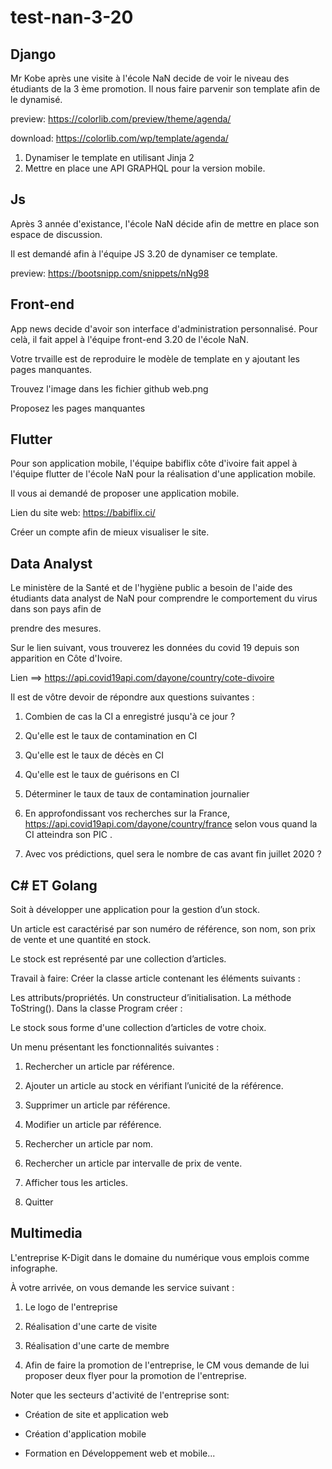 # test-nan-3-20


## Django

Mr Kobe après une visite à l'école NaN decide de voir le niveau des étudiants de la 3 ème promotion.
Il nous faire parvenir son template afin de le dynamisé.

preview: https://colorlib.com/preview/theme/agenda/

download: https://colorlib.com/wp/template/agenda/

1. Dynamiser le template en utilisant Jinja 2
2. Mettre en place une API GRAPHQL pour la version mobile.


## Js

Après 3 année d'existance, l'école NaN décide afin de mettre en place son espace de discussion.

Il est demandé afin à l'équipe JS 3.20 de dynamiser ce template.

preview: https://bootsnipp.com/snippets/nNg98

## Front-end

App news decide d'avoir son interface d'administration personnalisé. Pour celà, il fait appel à l'équipe front-end 3.20 de l'école NaN.

Votre trvaille est de reproduire le modèle de template en y ajoutant les pages manquantes.

Trouvez l'image dans les fichier github web.png

Proposez les pages manquantes

## Flutter

Pour son application mobile, l'équipe babiflix côte d'ivoire fait appel à l'équipe flutter de l'école NaN pour la réalisation d'une application mobile.

Il vous ai demandé de proposer une application mobile.

Lien du site web: https://babiflix.ci/

Créer un compte afin de mieux visualiser le site.


## Data Analyst

Le ministère de la Santé et de l'hygiène public a besoin de l'aide des étudiants data analyst de NaN pour comprendre le comportement du virus dans son pays afin de 

prendre des mesures.

Sur le lien suivant, vous trouverez les données du covid 19 depuis son apparition en Côte d'Ivoire.

Lien ==> https://api.covid19api.com/dayone/country/cote-divoire

Il est de vôtre devoir de répondre aux questions suivantes :

1. Combien de cas la CI a enregistré jusqu'à ce jour ?

2. Qu'elle est le taux de contamination en CI

3. Qu'elle est le taux de décès en CI

4. Qu'elle est le taux de guérisons en CI

5. Déterminer le taux de taux de contamination journalier

6. En approfondissant vos recherches sur la France, https://api.covid19api.com/dayone/country/france selon vous quand la CI atteindra son PIC .

7. Avec vos prédictions, quel sera le nombre de cas avant fin juillet 2020 ?


## C# ET Golang

Soit à développer une application pour la gestion d’un stock.

Un article est caractérisé par son numéro de référence, son nom, son prix de vente et une quantité en stock.

Le stock est représenté par une collection d’articles.

Travail à faire:
Créer la classe article contenant les éléments suivants :

Les attributs/propriétés.
Un constructeur d’initialisation.
La méthode ToString().
Dans la classe Program créer :

Le stock sous forme d'une collection d’articles de votre choix.

Un menu présentant les fonctionnalités suivantes :

1. Rechercher un article par référence.

2. Ajouter un article au stock en vérifiant l’unicité de la référence.

3. Supprimer un article par référence.

4. Modifier un article par référence.

5. Rechercher un article par nom.

6. Rechercher un article par intervalle de prix de vente.

7. Afficher tous les articles.

8. Quitter

## Multimedia

L'entreprise K-Digit dans le domaine du numérique vous emplois comme infographe. 

À votre arrivée, on vous demande les service suivant :

1. Le logo de l'entreprise

2. Réalisation d'une carte de visite

3. Réalisation d'une carte de membre

4. Afin de faire la promotion de l'entreprise, le CM vous demande de lui proposer deux flyer pour la promotion de l'entreprise.

Noter que les secteurs d'activité de l'entreprise sont:

- Création de site et application web

- Création d'application mobile

- Formation en Développement web et mobile...
